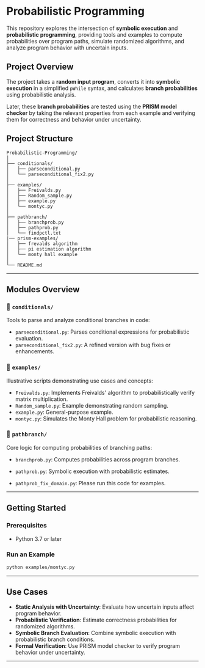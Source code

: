 # Probabilistic Programming

This repository explores the intersection of **symbolic execution** and **probabilistic programming**, providing tools and examples to compute probabilities over program paths, simulate randomized algorithms, and analyze program behavior with uncertain inputs.

## Project Overview

The project takes a **random input program**, converts it into **symbolic execution** in a simplified `pWhile` syntax, and calculates **branch probabilities** using probabilistic analysis.

Later, these **branch probabilities** are tested using the **PRISM model checker** by taking the relevant properties from each example and verifying them for correctness and behavior under uncertainty.

## Project Structure

```
Probabilistic-Programming/
│
├── conditionals/
│   ├── parseconditional.py
│   └── parseconditional_fix2.py
│
├── examples/
│   ├── Freivalds.py
│   ├── Random_sample.py
│   ├── example.py
│   └── montyc.py
│
├── pathbranch/
│   ├── branchprob.py
│   ├── pathprob.py
│   └── findpctl.txt
|── prism-examples/
│   ├── frevalds algorithm
│   ├── pi estimation algorithm
│   └── monty hall example
│
└── README.md
```

---

## Modules Overview

### 🔸 `conditionals/`

Tools to parse and analyze conditional branches in code:

- `parseconditional.py`: Parses conditional expressions for probabilistic evaluation.
- `parseconditional_fix2.py`: A refined version with bug fixes or enhancements.

### 🔸 `examples/`

Illustrative scripts demonstrating use cases and concepts:

- `Freivalds.py`: Implements Freivalds' algorithm to probabilistically verify matrix multiplication.
- `Random_sample.py`: Example demonstrating random sampling.
- `example.py`: General-purpose example.
- `montyc.py`: Simulates the Monty Hall problem for probabilistic reasoning.

### 🔸 `pathbranch/`

Core logic for computing probabilities of branching paths:

- `branchprob.py`: Computes probabilities across program branches.
- `pathprob.py`: Symbolic execution with probabilistic estimates.

- `pathprob_fix_domain.py`: Please run this code for examples.

---

## Getting Started

### Prerequisites

- Python 3.7 or later

### Run an Example

```bash
python examples/montyc.py
```

---

## Use Cases

- **Static Analysis with Uncertainty**: Evaluate how uncertain inputs affect program behavior.
- **Probabilistic Verification**: Estimate correctness probabilities for randomized algorithms.
- **Symbolic Branch Evaluation**: Combine symbolic execution with probabilistic branch conditions.
- **Formal Verification**: Use PRISM model checker to verify program behavior under uncertainty.

---
